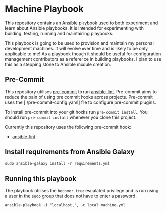 # Machine Playbook
This repository contains an [Ansible][1] playbook used to both experiment and learn about Ansible
playbooks. It is intended for experimenting with building, testing, running and maintaining playbooks.

This playbook is going to be used to provision and maintain my personal development machines. It will
evolve over time and is likely to be only applicable to me! As a playbook though it should be useful
for configuration management contributors as a reference in building playbooks. I plan to use this as
a stepping stone to Ansible module creation. 

## Pre-Commit
This repository utilises [pre-commit][2] to run [ansible-lint][3]. Pre-commit aims to reduce the pain
of using pre commit hooks across projects. Pre-commit uses the [./pre-commit-config.yaml] file to
configure pre-commit plugins.

To install pre-commit into your git hooks run `pre-commit install`. You should run `pre-commit install`
whenever you clone this project.  

Currently this repository uses the following pre-commit hook:
* [ansible-lint][3]

## Install requirements from Ansible Galaxy
```sudo ansible-galaxy install -r requirements.yml```

## Running this playbook
The playbook utilises the `become: true` escalated privilege and is run using a user in the `sudo`
group that does not have to enter a password. 

```ansible-playbook -i "localhost,", -c local machine.yml```

[1]: https://www.ansible.com/
[2]: http://pre-commit.com/
[3]: https://github.com/willthames/ansible-lint 
